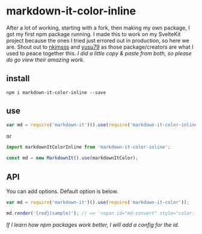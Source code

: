 # markdown-it-color-inline

After a lot of working, starting with a fork, then making my own package, I got my first npm package running.
I made this to work on my SvelteKit project because the ones I tried just errored out in production, so here we are.
Shout out to [nkjmsss](https://github.com/nkjmsss/markdown-it-color) and [yusu79](https://github.com/yusu79/markdown-it-mojicolor) as those package/creators are what I used to peace together this. _I did a little copy & paste from both, so please do go view their amazing work._

## install

```shell
npm i markdown-it-color-inline --save
```

## use

```javascript
var md = require('markdown-it')().use(require('markdown-it-color-inline'));
```

or

```javascript
import markdownItColorInline from 'markdown-it-color-inline';

const md = new MarkdownIt().use(markdownItColor);
```

## API

You can add options. Default option is below.

```javascript
var md = require('markdown-it')().use(require('markdown-it-color'));

md.render('{red}(sample)'); // => '<span id="md-convert" style="color: red;">sample</span>'
```

_If I learn how npm packages work better, I will add a config for the id._
